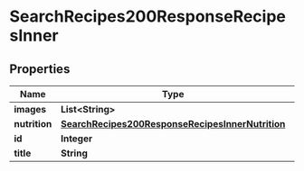 

# SearchRecipes200ResponseRecipesInner


## Properties

| Name | Type | Description | Notes |
|------------ | ------------- | ------------- | -------------|
|**images** | **List&lt;String&gt;** |  |  [optional] |
|**nutrition** | [**SearchRecipes200ResponseRecipesInnerNutrition**](SearchRecipes200ResponseRecipesInnerNutrition.md) |  |  [optional] |
|**id** | **Integer** |  |  [optional] |
|**title** | **String** |  |  [optional] |




